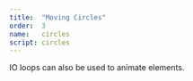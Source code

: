 ```yaml
---
title:  "Moving Circles" 
order:  3
name:   circles
script: circles
---
```


IO loops can also be used to animate elements.

<style>
circle {
    fill: #418;
}
</style>  
 
<!--
<svg style="width: 0; height: 0;"> 
<defs>
<radialGradient id="MyGradient">
          <stop offset="20%" stop-color="#ace" />
          <stop offset="95%" stop-color="#848" />
        </radialGradient>
</defs>
</svg>
--> 
